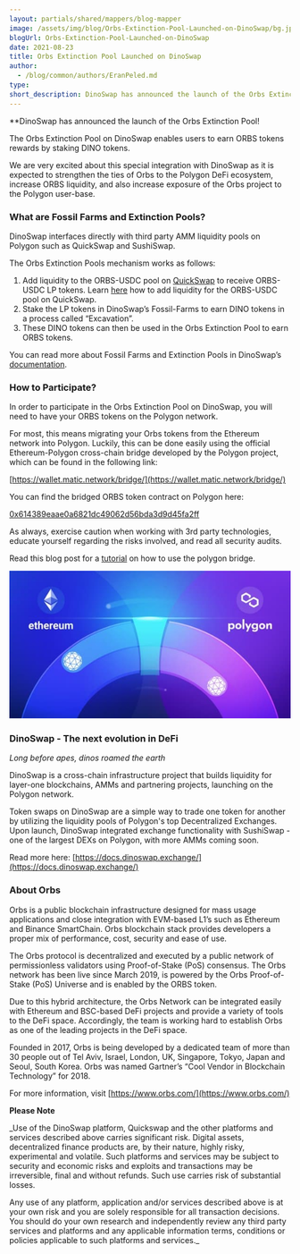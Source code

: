 ```yaml
---
layout: partials/shared/mappers/blog-mapper
image: /assets/img/blog/Orbs-Extinction-Pool-Launched-on-DinoSwap/bg.jpg
blogUrl: Orbs-Extinction-Pool-Launched-on-DinoSwap
date: 2021-08-23
title: Orbs Extinction Pool Launched on DinoSwap
author:
  - /blog/common/authors/EranPeled.md
type:
short_description: DinoSwap has announced the launch of the Orbs Extinction Pool!
---
```


**DinoSwap has announced the launch of the Orbs Extinction Pool!

The Orbs Extinction Pool on DinoSwap enables users to earn ORBS tokens rewards by staking DINO tokens.

We are very excited about this special integration with DinoSwap as it is expected to strengthen the ties of Orbs to the Polygon DeFi ecosystem, increase ORBS liquidity, and also increase exposure of the Orbs project to the Polygon user-base.



### What are Fossil Farms and Extinction Pools?

DinoSwap interfaces directly with third party AMM liquidity pools on Polygon such as QuickSwap and SushiSwap. 

The Orbs Extinction Pools mechanism works as follows:

1. Add liquidity to the ORBS-USDC pool on [QuickSwap](https://quickswap.exchange/#/swap) to receive ORBS-USDC LP tokens. Learn [here](https://www.orbs.com/orbs-is-now-live-on-quickswap/) how to add liquidity for the  ORBS-USDC pool on QuickSwap.
2. Stake the LP tokens in DinoSwap’s Fossil-Farms to earn DINO tokens in a process called “Excavation”. 
3. These DINO tokens can then be used in the Orbs Extinction Pool to earn ORBS tokens.

You can read more about Fossil Farms and Extinction Pools in DinoSwap’s [documentation](https://docs.dinoswap.exchange/).



### How to Participate?

In order to participate in the Orbs Extinction Pool on DinoSwap, you will need to have your ORBS tokens on the Polygon network. 

For most, this means migrating your Orbs tokens from the Ethereum network into Polygon. Luckily, this can be done easily using the official Ethereum-Polygon cross-chain bridge developed by the Polygon project, which can be found in the following link:

[https://wallet.matic.network/bridge/](https://wallet.matic.network/bridge/)

You can find the bridged ORBS token contract on Polygon here:

[0x614389eaae0a6821dc49062d56bda3d9d45fa2ff](https://polygonscan.com/token/0x614389eaae0a6821dc49062d56bda3d9d45fa2ff)

As always, exercise caution when working with 3rd party technologies, educate yourself regarding the risks involved, and read all security audits.

Read this blog post for a [tutorial](https://www.orbs.com/how-to-bridge-orbs-tokens-onto-the-polygon-network/) on how to use the polygon bridge.

![Bridge image](/assets/img/blog/Orbs-Extinction-Pool-Launched-on-DinoSwap/image1.jpg)


### DinoSwap - The next evolution in DeFi

_Long before apes, dinos roamed the earth_

DinoSwap is a cross-chain infrastructure project that builds liquidity for layer-one blockchains, AMMs and partnering projects, launching on the Polygon network.

Token swaps on DinoSwap are a simple way to trade one token for another by utilizing the liquidity pools of Polygon's top Decentralized Exchanges. Upon launch, DinoSwap integrated exchange functionality with SushiSwap - one of the largest DEXs on Polygon, with more AMMs coming soon.

Read more here: [https://docs.dinoswap.exchange/](https://docs.dinoswap.exchange/)


### About Orbs
 
Orbs is a public blockchain infrastructure designed for mass usage applications and close integration with EVM-based L1’s such as Ethereum and Binance SmartChain. Orbs blockchain stack provides developers a proper mix of performance, cost, security and ease of use.

The Orbs protocol is decentralized and executed by a public network of permissionless validators using Proof-of-Stake (PoS) consensus. The Orbs network has been live since March 2019, is powered by the Orbs Proof-of-Stake (PoS) Universe and is enabled by the ORBS token.

Due to this hybrid architecture, the Orbs Network can be integrated easily with Ethereum and BSC-based DeFi projects and provide a variety of tools to the DeFi space. Accordingly, the team is working hard to establish Orbs as one of the leading projects in the DeFi space.

Founded in 2017, Orbs is being developed by a dedicated team of more than 30 people out of Tel Aviv, Israel, London, UK, Singapore, Tokyo, Japan and Seoul, South Korea. Orbs was named Gartner’s “Cool Vendor in Blockchain Technology” for 2018.

For more information, visit [https://www.orbs.com/](https://www.orbs.com/)

<div class='line-separator'> </div>

**Please Note**

_Use of the DinoSwap platform, Quickswap and the other platforms and services described above carries significant risk. Digital assets, decentralized finance products are, by their nature, highly risky, experimental and volatile. Such platforms and services may be subject to security and economic risks and exploits and transactions may be irreversible, final and without refunds. Such use carries risk of substantial losses. 

Any use of any platform, application and/or services described above is at your own risk and you are solely responsible for all transaction decisions. You should do your own research and independently review any third party services and platforms and any applicable information terms, conditions or policies applicable to such platforms and services._

